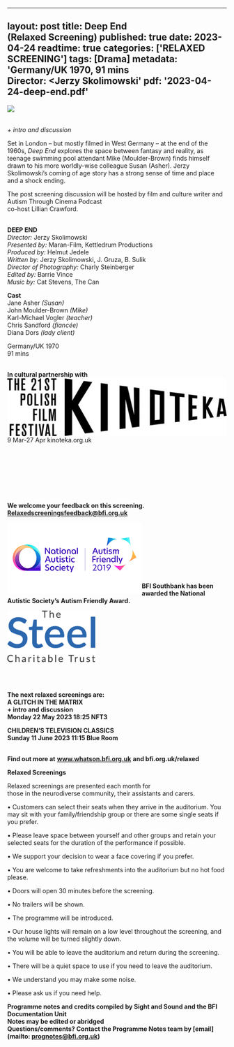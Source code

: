 
---
layout: post
title: Deep End <br>(Relaxed Screening)
published: true
date: 2023-04-24
readtime: true
categories: ['RELAXED SCREENING']
tags: [Drama]
metadata: 'Germany/UK 1970, 91 mins<br> Director: <Jerzy Skolimowski'
pdf: '2023-04-24-deep-end.pdf'
---

<img style="float: left;" src="/img/deep-end.png"><br><br>

_+ intro and discussion_

Set in London – but mostly filmed in West Germany – at the end of the 1960s, _Deep End_ explores the space between fantasy and reality, as teenage swimming pool attendant Mike (Moulder-Brown) finds himself drawn to his more worldly-wise colleague Susan (Asher). Jerzy Skolimowski’s coming of age story has a strong sense of time and place and a shock ending.

The post screening discussion will be hosted by film and culture writer and Autism Through Cinema Podcast  
co-host Lillian Crawford.  
<br>

**DEEP END**  
_Director:_ Jerzy Skolimowski  
_Presented by:_ Maran-Film, Kettledrum Productions  
_Produced by:_ Helmut Jedele  
_Written by:_ Jerzy Skolimowski, J. Gruza, B. Sulik  
_Director of Photography:_ Charly Steinberger  
_Edited by:_ Barrie Vince  
_Music by:_ Cat Stevens, The Can  

**Cast**  
Jane Asher _(Susan)_    
John Moulder-Brown _(Mike)_  
Karl-Michael Vogler _(teacher)_  
Chris Sandford _(fiancée)_  
Diana Dors _(lady client)_  

Germany/UK 1970  
91 mins  
<br>

**In cultural partnership with**
<img style="float: left;" src="/img/kinoteka.jpg"><br><br><br><br>
9 Mar-27 Apr kinoteka.org.uk
<br><br><br><br><br><br><br><br>

**We welcome your feedback on this screening. Relaxedscreeningsfeedback@bfi.org.uk**


<img style="float: left;" src="/img/autistic_society.png"><br><br><br><br><br><br><br><br>
**BFI Southbank has been awarded the National Autistic Society’s Autism Friendly Award.**

<img style="float: left;" src="/img/steel-charitable-trust-logo-01.jpg" width="40%" height="40%"><br><br><br><br><br><br><br><br><br><br>


**The next relaxed screenings are:**  
**A GLITCH IN THE MATRIX**  
**+ intro and discussion**  
**Monday 22 May 2023 18:25 NFT3**  

**CHILDREN’S TELEVISION CLASSICS**  
**Sunday 11 June 2023 11:15 Blue Room**  
<br>

**Find out more at**
**www.whatson.bfi.org.uk**
**and bfi.org.uk/relaxed**

**Relaxed Screenings**<br>

Relaxed screenings are presented each month for  
those in the neurodiverse community, their assistants and carers.

• Customers can select their seats when they arrive in the auditorium. You may sit with your family/friendship group or there are some single seats if you prefer.

• Please leave space between yourself and other groups and retain your selected seats for the duration of the performance if possible.

• We support your decision to wear a face covering if you prefer.

• You are welcome to take refreshments into the auditorium but no hot food please.

• Doors will open 30 minutes before the screening.

• No trailers will be shown.

• The programme will be introduced.

• Our house lights will remain on a low level throughout the screening, and the volume will be turned slightly down.

• You will be able to leave the auditorium and return during the screening.

• There will be a quiet space to use if you need to leave the auditorium.

• We understand you may make some noise.

• Please ask us if you need help.


**Programme notes and credits compiled by Sight and Sound and the BFI Documentation Unit  
Notes may be edited or abridged  
Questions/comments? Contact the Programme Notes team by [email](mailto: prognotes@bfi.org.uk)**
<!--stackedit_data:
eyJoaXN0b3J5IjpbLTE2MzQyMDY5MjVdfQ==
-->